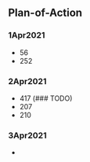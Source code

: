 ## Plan-of-Action

### 1Apr2021
- 56
- 252

### 2Apr2021
- 417 (### TODO)
- 207
- 210

### 3Apr2021
-